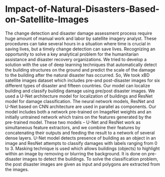 # Impact-of-Natural-Disasters-Based-on-Satellite-Images


The change detection and disaster damage assessment process require huge amount of manual work and labor by satellite imagery analyst. These procedures can take several hours in a situation where time is crucial in saving lives, but a timely change detection can save lives.
Recognizing an opportunity to solve a key analytical problem for the humanitarian assistance and disaster recovery organizations. We tried to develop a solution with the use of deep learning techniques that automatically detect the building structures on the ground and predict the scale of the damage to the building after the natural disaster has occurred. So, We took xBD satellite images dataset which includes pre-and post-disaster images for six different types of disaster and fifteen countries. 
Our model can localize building and classify building damage using pre/post disaster images. We used a U-Net architecture model for localization of buildings and ResNet model for damage classification. The neural network models, ResNet and U-Net based on CNN architecture are used in parallel as components. Our model includes both a network pre-trained on ImageNet weights and an initially untrained network which trains on the features generated by the pre-trained model. These two models – U-Net and ResNet work as simultaneous feature extractors, and we combine their features by concatenating their outputs and feeding the result to a network of several dense layers. U-Net model detects presence of building as an object in an image and ResNet attempts to classify damages with labels ranging from 0 to 3. Masking technique is used which allows buildings (objects) to highlight within an image by removing or blurring the background. It is done on pre-disaster images to detect the buildings. To solve the classification problem, the post disaster images are given as input and polygons are extracted from the images. 
